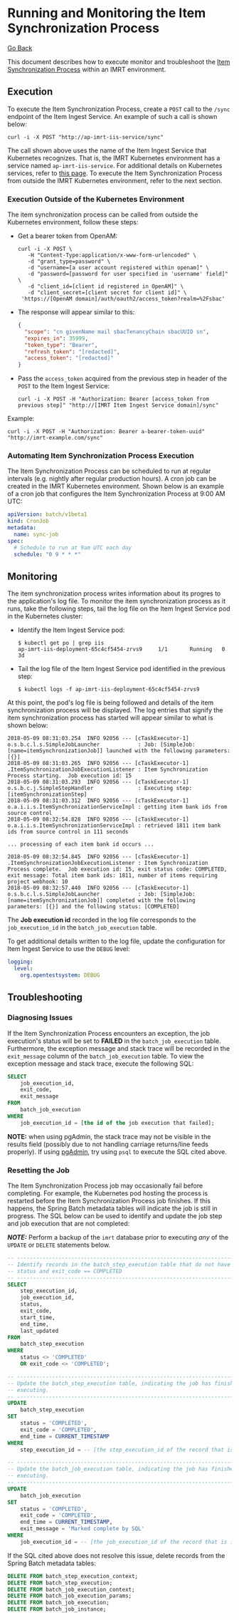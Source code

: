 # Running and Monitoring the Item Synchronization Process

[Go Back](../README.md)

This document describes how to execute monitor and troubleshoot the [Item Synchronization Process](./item-sync.md) within an IMRT environment.

## Execution
To execute the Item Synchronization Process, create a `POST` call to the `/sync` endpoint of the Item Ingest Service.  An example of such a call is shown below:

```
curl -i -X POST "http://ap-imrt-iis-service/sync"
```

The call shown above uses the name of the Item Ingest Service that Kubernetes recognizes.  That is, the IMRT Kubernetes environment has a service named `ap-imrt-iis-service`.  For additional details on Kubernetes services, refer to [this page](https://kubernetes.io/docs/concepts/services-networking/service/).  To execute the Item Synchronization Process from outside the IMRT Kubernetes environment, refer to the next section.

### Execution Outside of the Kubernetes Environment
The item synchronization process can be called from outside the Kubernetes environment, follow these steps:

* Get a bearer token from OpenAM:

	```
	curl -i -X POST \
	   -H "Content-Type:application/x-www-form-urlencoded" \
	   -d "grant_type=password" \
	   -d "username=[a user account registered within openam]" \
	   -d "password=[password for user specified in 'username' field]" \
	   -d "client_id=[client id registered in OpenAM]" \
	   -d "client_secret=[client secret for client id]" \
	 'https://[OpenAM domain]/auth/oauth2/access_token?realm=%2Fsbac'
    ```

* The response will appear similar to this:

	```json
	{
	  "scope": "cn givenName mail sbacTenancyChain sbacUUID sn",
	  "expires_in": 35999,
	  "token_type": "Bearer",
	  "refresh_token": "[redacted]",
	  "access_token": "[redacted]"
	}
	```

* Pass the `access_token` acquired from the previous step in header of the `POST` to the Item Ingest Service:

	```
	curl -i -X POST -H "Authorization: Bearer [access_token from previous step]" "http://[IMRT Item Ingest Service domain]/sync"
	```

Example:

```
curl -i -X POST -H "Authorization: Bearer a-bearer-token-uuid" "http://imrt-example.com/sync"
```

### Automating Item Synchronization Process Execution
The Item Synchronization Process can be scheduled to run at regular intervals (e.g. nightly after regular production hours).  A cron job can be created in the IMRT Kubernetes environment.  Shown below is an example of a cron job that configures the Item Synchronization Process at 9:00 AM UTC:

```yaml
apiVersion: batch/v1beta1
kind: CronJob
metadata:
  name: sync-job
spec:
  # Schedule to run at 9am UTC each day
  schedule: "0 9 * * *"
```

## Monitoring
The item synchronization process writes information about its progres to the application's log file.  To monitor the item synchronization process as it runs, take the following steps, tail the log file on the Item Ingest Service pod in the Kubernetes cluster:

* Identify the Item Ingest Service pod:

	```
	$ kubectl get po | grep iis
	ap-imrt-iis-deployment-65c4cf5454-zrvs9     1/1       Running   0          3d

	```

* Tail the log file of the Item Ingest Service pod identified in the previous step:

	```
	$ kubectl logs -f ap-imrt-iis-deployment-65c4cf5454-zrvs9
	```

At this point, the pod's log file is being followed and details of the item synchronization process will be displayed.  The log entries that signify the item synchronization process has started will appear similar to what is shown below:

```
2018-05-09 08:31:03.254  INFO 92056 --- [cTaskExecutor-1] o.s.b.c.l.s.SimpleJobLauncher            : Job: [SimpleJob: [name=itemSynchronizationJob]] launched with the following parameters: [{}]
2018-05-09 08:31:03.265  INFO 92056 --- [cTaskExecutor-1] .ItemSynchronizationJobExecutionListener : Item Synchronization Process starting.  Job execution id: 15
2018-05-09 08:31:03.293  INFO 92056 --- [cTaskExecutor-1] o.s.b.c.j.SimpleStepHandler              : Executing step: [itemSynchronizationStep]
2018-05-09 08:31:03.312  INFO 92056 --- [cTaskExecutor-1] o.a.i.i.s.ItemSynchronizationServiceImpl : getting item bank ids from source control
2018-05-09 08:32:54.828  INFO 92056 --- [cTaskExecutor-1] o.a.i.i.s.ItemSynchronizationServiceImpl : retrieved 1811 item bank ids from source control in 111 seconds

... processing of each item bank id occurs ...

2018-05-09 08:32:54.845  INFO 92056 --- [cTaskExecutor-1] .ItemSynchronizationJobExecutionListener : Item Synchronization Process complete.  Job execution id: 15, exit status code: COMPLETED, exit message: Total item bank ids: 1811, number of items requiring project webhook: 10
2018-05-09 08:32:57.440  INFO 92056 --- [cTaskExecutor-1] o.s.b.c.l.s.SimpleJobLauncher            : Job: [SimpleJob: [name=itemSynchronizationJob]] completed with the following parameters: [{}] and the following status: [COMPLETED]
```

The **Job execution id** recorded in the log file corresponds to the `job_execution_id` in the `batch_job_execution` table.

To get additional details written to the log file, update the configuration for Item Ingest Service to use the `DEBUG` level:

```yaml
logging:
  level:
    org.opentestsystem: DEBUG
```

## Troubleshooting

### Diagnosing Issues
If the Item Synchronization Process encounters an exception, the job execution's status will be set to **FAILED** in the `batch_job_execution` table.  Furthermore, the exception message and stack trace will be recorded in the `exit_message` column of the `batch_job_execution` table.  To view the exception message and stack trace, execute the following SQL:

```sql
SELECT
    job_execution_id,
    exit_code,
    exit_message
FROM
    batch_job_execution
WHERE
    job_execution_id = [the id of the job execution that failed];
```

**NOTE:** when using pgAdmin, the stack trace may not be visible in the results field (possibly due to not handling carriage returns/line feeds properly).  If using [pgAdmin](https://www.pgadmin.org/download/), try using `psql` to execute the SQL cited above.

### Resetting the Job
The Item Synchronization Process job may occasionally fail before completing.  For example, the Kubernetes pod hosting the process is restarted before the Item Synchronization Process job finishes.  If this happens, the Spring Batch metadata tables will indicate the job is still in progress.  The SQL below can be used to identify and update the job step and job execution that are not completed:

***NOTE:***  Perform a backup of the `imrt` database prior to executing _any_ of the `UPDATE` or `DELETE` statements below.

```sql
-- ----------------------------------------------------------------------
-- Identify records in the batch_step_execution table that do not have a
-- status and exit_code == COMPLETED
-- ----------------------------------------------------------------------
SELECT
    step_execution_id,
    job_execution_id,
    status,
    exit_code,
    start_time,
    end_time,
    last_updated
FROM
    batch_step_execution
WHERE
    status <> 'COMPLETED'
    OR exit_code <> 'COMPLETED';

-- ----------------------------------------------------------------------
-- Update the batch_step_execution table, indicating the job has finished
-- executing.
-- ----------------------------------------------------------------------
UPDATE
    batch_step_execution
SET
    status = 'COMPLETED',
    exit_code = 'COMPLETED',
    end_time = CURRENT_TIMESTAMP
WHERE
    step_execution_id = -- [the step_execution_id of the record that is incomplete]

-- ----------------------------------------------------------------------
-- Update the batch_job_execution table, indicating the job has finished
-- executing.
-- ----------------------------------------------------------------------
UPDATE
    batch_job_execution
SET
    status = 'COMPLETED',
    exit_code = 'COMPLETED',
    end_time = CURRENT_TIMESTAMP,
    exit_message = 'Marked complete by SQL'
WHERE
    job_execution_id = -- [the job_execution_id of the record that is incomplete]
```
If the SQL cited above does not resolve this issue, delete records from the Spring Batch metadata tables:

```sql
DELETE FROM batch_step_execution_context;
DELETE FROM batch_step_execution;
DELETE FROM batch_job_execution_context;
DELETE FROM batch_job_execution_params;
DELETE FROM batch_job_execution;
DELETE FROM batch_job_instance;
```
